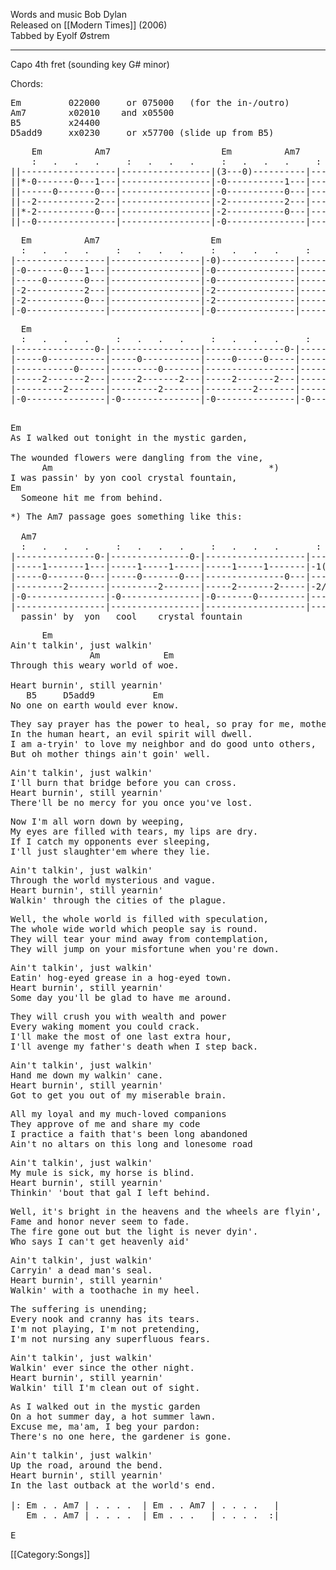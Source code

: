 Words and music Bob Dylan<br>
Released on [[Modern Times]] (2006)<br>
Tabbed by Eyolf Østrem

----
Capo 4th fret (sounding key G# minor)

Chords:

<pre>
Em         022000     or 075000   (for the in-/outro)
Am7        x02010    and x05500
B5         x24400
D5add9     xx0230     or x57700 (slide up from B5)
</pre>
<pre class="tab">
    Em          Am7                     Em          Am7
    :   .   .   .     :   .   .   .     :   .   .   .     :   .   .   .
||------------------|-----------------|(3---0)----------|-----------------|
||*-0-------0---1---|-----------------|-0-----------1---|-----------------|
||------0-------0---|-----------------|-0-----------0---|-----------------|
||--2-----------2---|-----------------|-2-----------2---|-----------------|
||*-2-----------0---|-----------------|-2-----------0---|-----------------|
||--0---------------|-----------------|-0---------------|-----------------|
</pre>
<pre class="tab">
  Em          Am7                     Em
  :   .   .   .     :   .   .   .     :   .   .   .     :   .   .   .
|-----------------|-----------------|-0)--------------|-----------------||
|-0-------0---1---|-----------------|-0---------------|----------------*||
|-----0-------0---|-----------------|-0---------------|-----------------||
|-2-----------2---|-----------------|-2---------------|-----------------||
|-2-----------0---|-----------------|-2---------------|----------------*||
|-0---------------|-----------------|-0---------------|-----------------||
</pre>

<pre class="tab">
  Em
  :   .   .   .     :   .   .   .     :   .   .   .     :   .   .   .
|---------------0-|-----------------|---------------0-|---------2p0-----|
|-----0-----------|-----0-----------|-----0-----0-----|-------------0---|
|-----------0-----|---------0-------|-----------------|-----------------|
|-----2-------2---|-----2-------2---|-----2-------2---|-----2-------2---|
|---------2-------|---------2-------|---------2-------|---------2-------|
|-0---------------|-0---------------|-0---------------|-0---------------|
                                                                    As    I ...
</pre>

<pre class="verse">Em
As I walked out tonight in the mystic garden,

The wounded flowers were dangling from the vine,
      Am                                         *)
I was passin' by yon cool crystal fountain,
Em
  Someone hit me from behind.
</pre>

<pre class="tab bridge">
*) The Am7 passage goes something like this:

  Am7 
  :   .   .   .     :   .   .   .     :   .   .   .       :   .   .   .
|---------------0-|---------------0-|-------------------|-----------------|
|-----1-------1---|-----1-----1-----|-----1-----1-------|-1(/3)-3---(\1)--|
|-----0-------0---|-----0-------0---|---------------0---|-----------0-----|
|---------2-------|---------2-------|-----2-------2-----|-2/4--------\2---|
|-0---------------|-0---------------|-0-------0---------|-----0---0-------|
|-----------------|-----------------|-------------------|-----------------|
  passin' by  yon   cool    crystal fountain
</pre>

<pre class="refrain">
      Em
Ain't talkin', just walkin'
               Am            Em
Through this weary world of woe.

Heart burnin', still yearnin'
   B5     D5add9           Em
No one on earth would ever know.
</pre>
<pre class="verse">They say prayer has the power to heal, so pray for me, mother.
In the human heart, an evil spirit will dwell.
I am a-tryin' to love my neighbor and do good unto others,
But oh mother things ain't goin' well.</pre>

<pre class="refrain">Ain't talkin', just walkin'
I'll burn that bridge before you can cross.
Heart burnin', still yearnin'
There'll be no mercy for you once you've lost.
</pre>
<pre class="verse">Now I'm all worn down by weeping,
My eyes are filled with tears, my lips are dry.
If I catch my opponents ever sleeping,
I'll just slaughter'em where they lie.</pre>
<pre class="refrain">
Ain't talkin', just walkin'
Through the world mysterious and vague.
Heart burnin', still yearnin'
Walkin' through the cities of the plague.
</pre>
<pre class="verse">Well, the whole world is filled with speculation,
The whole wide world which people say is round.
They will tear your mind away from contemplation,
They will jump on your misfortune when you're down.
</pre>
<pre class="refrain">
Ain't talkin', just walkin'
Eatin' hog-eyed grease in a hog-eyed town.
Heart burnin', still yearnin'
Some day you'll be glad to have me around.
</pre>
<pre class="verse">They will crush you with wealth and power
Every waking moment you could crack.
I'll make the most of one last extra hour,
I'll avenge my father's death when I step back.</pre>
<pre class="refrain">
Ain't talkin', just walkin'
Hand me down my walkin' cane.
Heart burnin', still yearnin'
Got to get you out of my miserable brain.
</pre>
<pre class="verse">All my loyal and my much-loved companions
They approve of me and share my code
I practice a faith that's been long abandoned
Ain't no altars on this long and lonesome road</pre>
<pre class="refrain">
Ain't talkin', just walkin'
My mule is sick, my horse is blind.
Heart burnin', still yearnin'
Thinkin' 'bout that gal I left behind.
</pre>
<pre class="verse">Well, it's bright in the heavens and the wheels are flyin',
Fame and honor never seem to fade.
The fire gone out but the light is never dyin'.
Who says I can't get heavenly aid'</pre>
<pre class="refrain">
Ain't talkin', just walkin'
Carryin' a dead man's seal.
Heart burnin', still yearnin'
Walkin' with a toothache in my heel.
</pre>
<pre class="verse">The suffering is unending;
Every nook and cranny has its tears.
I'm not playing, I'm not pretending,
I'm not nursing any superfluous fears.</pre>
<pre class="refrain">
Ain't talkin', just walkin'
Walkin' ever since the other night.
Heart burnin', still yearnin'
Walkin' till I'm clean out of sight.
</pre>
<pre class="verse">As I walked out in the mystic garden
On a hot summer day, a hot summer lawn.
Excuse me, ma'am, I beg your pardon:
There's no one here, the gardener is gone.</pre>
<pre class="refrain">
Ain't talkin', just walkin'
Up the road, around the bend.
Heart burnin', still yearnin'
In the last outback at the world's end.

|: Em . . Am7 | . . . .  | Em . . Am7 | . . . .   |
   Em . . Am7 | . . . .  | Em . . .   | . . . .  :|

E
</pre>

[[Category:Songs]]